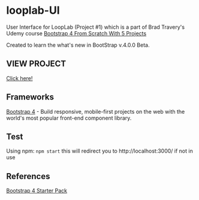 # looplab-UI

User Interface for LoopLab (Project #1) which is a part of Brad Travery's Udemy course [Bootstrap 4 From Scratch With 5 Projects](https://www.udemy.com/bootstrap-4-from-scratch-with-5-projects/learn/v4/overview)

Created to learn the what's new in BootStrap v.4.0.0 Beta.

## VIEW PROJECT
[Click here!](https://kjmitchelljr.github.io/looplab-UI/index.html)

## Frameworks
[Bootstrap 4](https://getbootstrap.com/) - Build responsive, mobile-first projects on the web with the world's most popular front-end component library.

## Test
Using npm:
`npm start`
this will redirect you to http://localhost:3000/ if not in use

## References 
[Bootstrap 4 Starter Pack](https://github.com/bradtraversy/bs4starter)
